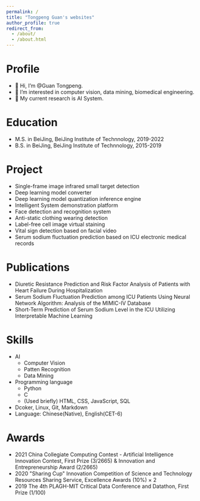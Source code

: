 ```yaml
---
permalink: /
title: "Tongpeng Guan's websites"
author_profile: true
redirect_from: 
  - /about/
  - /about.html
---
```


Profile
======
* 👋 Hi, I’m @Guan Tongpeng.
* 👀 I’m interested in computer vision, data mining, biomedical engineering.
* 🔨 My current research is AI System.

Education
======
* M.S. in BeiJing, BeiJing Institute of Technnology, 2019-2022
* B.S. in BeiJing, BeiJing Institute of Technnology, 2015-2019

Project
======
* Single-frame image infrared small target detection
* Deep learning model converter
* Deep learning model quantization inference engine
* Intelligent System demonstration platform
* Face detection and recognition system
* Anti-static clothing wearing detection
* Label-free cell image virtual staining
* Vital sign detection based on facial video
* Serum sodium fluctuation prediction based on ICU electronic medical records

Publications
======
* Diuretic Resistance Prediction and Risk Factor Analysis of Patients with Heart Failure During Hospitalization
* Serum Sodium Fluctuation Prediction among ICU Patients Using Neural Network Algorithm: Analysis of the MIMIC-IV Database
* Short-Term Prediction of Serum Sodium Level in the ICU Utilizing Interpretable Machine Learning

Skills
======
* AI
  * Computer Vision
  * Patten Recognition 
  * Data Mining
* Programming language
  * Python 
  * C 
  * (Used briefly) HTML, CSS, JavaScript, SQL 
* Dcoker, Linux, Git, Markdown
* Language: Chinese(Native), English(CET-6)

Awards
======
* 2021 China Collegiate Computing Contest - Artificial Intelligence Innovation Contest, First Prize (3/2665) & Innovation and Entrepreneurship Award (2/2665)
* 2020 "Sharing Cup" Innovation Competition of Science and Technology Resources Sharing Service, Excellence Awards (10%) × 2
* 2019 The 4th PLAGH-MIT Critical Data Conference and Datathon, First Prize (1/100)